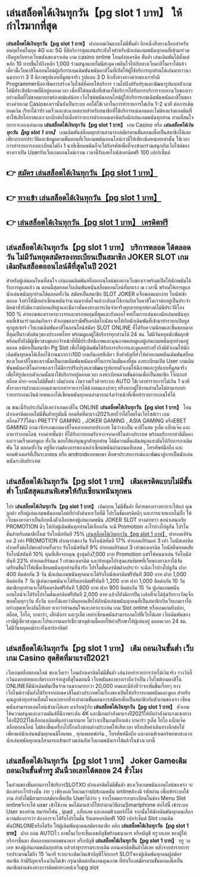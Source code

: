 # เล่นสล็อตได้เงินทุกวัน【pg slot 1 บาท】  ให้กำไรมากที่สุด

**เล่นสล็อตได้เงินทุกวัน【pg slot 1 บาท】** ฝากถอนเงินแบบไม่มีขั้นต่ำ  อีกหนึ่งสิ่งทางเลือกสำหรับคนยุคใหม่ในยุค 4G และ 5G ที่มีบริการสุดแสนประทับใจสำหรับนักเล่นเกมพนันทุกคนที่เข้ามาร่วมเปิดยูสกับทางเว็บพนันของเราเล่น เกม casino online โอนฝากเครดิต ขั้นต่ำ เล่นเดิมพันได้ตั้งแต่ หลัก 10 บาทขึ้นไปถึงหลัก 1,000 ร่วมสนุกแบบไม่มีสะดุด เพลินใจไปกับทางเว็บคาสิโนเราได้แล้วเดี๋ยวนี้เว็บคาสิโนออนไลน์ผู้บริการเกมเดิมพันพนันคาสิโนที่เปิดให้ผู้ใช้บริการทุกท่านได้เล่นมายาวนานมากกว่า 3 ปี มีภาพรูปแบบที่ดูสมจจริง รูปแบบ 3 D
อีกทั้งทางทางค่ายของเรายังมี Programmerมืออาชีพการสร้างเว็บไซต์ที่คอยให้บริการ  รวมไปถึงปรับปรุงและพัฒนารูปแบบตัวเกมให้มีประสิทธิภาพที่ดีอยู่ตลอดเวลา เพื่อที่ให้สมาชิกที่เข้ามาใช้บริการได้รับการบริการจากทางเว็บของเราอย่างเต็มที่ไม่ขาดตกบกพร่องแม้แต่น้อย เว็บไซต์พนันออนไลน์ผู้ให้บริการเกมเดิมพันพนันคาสิโนของทางค่ายเกม Casioของเรานั้นยังเป็นระบบ ออโต้ใช้เวลาในการทำรายการไม่เกิน 1-2 นาที ต่อการเติมยอดเงิน เรียกได้ว่าIรวดเร็วและสะดวกสบายสำหรับสมาชิกที่ใช้บริการแน่นอนและไม่ต้องแจ้งแอดมินที่ทำให้เสียโอกาสและเวลาอีกต่อไปเมื่อทำรายการฝากยอดเครดิตกับนักเล่นเกมพนันทุกท่าน
ท่านที่สนใจอยากจะลองเล่นเกม **เล่นสล็อตได้เงินทุกวัน【pg slot 1 บาท】** เกม Casino  หรือ ***เล่นสล็อตได้เงินทุกวัน【pg slot 1 บาท】*** เกมเดิมพันสล็อตทุกท่านสามารถสมัครตามขั้นตอนเพื่อเป็นสมาชิกได้เลยเพียงกรอกประวัติและข้อมูลตามขั้นตอนที่เว็บเกมพนันออนไลน์เรามีให้เพียงนิดหน่อยเท่านั้น ใช้เวลาการทำรายการลงทะเบียนไม่ถึง 1 นาทีเซียนพนันก็จะได้รับรหัสเพื่อที่จะเข้ามาร่วมสนุกกับเว็บไซต์ของทางเราเปิด Userกับเว็บเกมออนไลน์เราณ เวลานี้รับเลยโบนัสเครดิตฟรี 100 เปอร์เซ็นต์

## 👉 [สมัคร เล่นสล็อตได้เงินทุกวัน【pg slot 1 บาท】](https://archa888.com/)
## 👉 [ทางเข้า เล่นสล็อตได้เงินทุกวัน【pg slot 1 บาท】](https://archa888.com/)
## 👉 [เล่นสล็อตได้เงินทุกวัน【pg slot 1 บาท】 เครดิตฟรี](https://archa888.com/)

## เล่นสล็อตได้เงินทุกวัน【pg slot 1 บาท】 บริการตลอด ได้ตลอดวัน ไม่มีวันหยุดสมัครลงทะเบียนเป็นสมาชิก JOKER SLOT เกมเดิมพันสล็อตออนไลน์ดีที่สุดในปี 2021

สำหรับผู้เล่นคนไหนที่สนใจ เล่นเกมเดิมพันสล็อตออนไลน์ของทางเว็บของเราพร้อมเปิดให้นักพนันได้รับการดูแลแล้ว ณ ตอนนี้สุดยอดเว็บเดิมพันพนันสล็อตออนไลน์ที่มาแรง ณ เวลานี้ พร้อมให้การดูแลนักเล่นพนันทุกท่านได้ตลอดทั้งวัน สมัครเป็นสมาชิก SLOT JOKER แจ็กพอตแตกง่าย โบนัสเข้าตลอด จึงทำให้มีเหล่าเซียนพนันจำนวนมากติดใจแล้วกลับมาใช้งานกับเว็บคาสิโนเราต่ออยู่เป็นประจำ มิหนำซ้ำยังมีความปลอดภัยสูงและมีความั่นคงทางการเงินจ่ายจริงทุกบาททุกสตางค์ไม่มีประวัติโกง 100 % ค่ายเกมของเราครบวงจรและครอบคลุมที่สุดและยังตอบโจทย์ในการเล่นของนักเล่นพนันทุกคนที่เข้ามาร่วมเล่นกับเรา
ตัวเกมของเรามีฟรีเครดิตโบนัสแจกให้กับนักเดิมพันที่เข้ามาทำรายกเปิดยูสทุกยูสเซอร์ เว็บเกมเดิมพันคาสิโนออนไลน์สมัคร SLOT ONLINE ที่ได้รับความนิยมและชื่นชอบมากที่สุดเป็นระดับต้นๆของประเทศไทย พร้อมดูแลผู้ใช้บริการทุกท่านได้ 24 ชม. ไม่มีวันหยุดนักขัตฤกษ์พร้อมทั้งยังมีผู้เชี่ยวชาญและเจ้าหน้าที่ที่มีประสิทธิภาพและคุณภาพคอยดูแลผู้เล่นเกมพนันทุกท่านอยู่ตลอด สมัครเป็นสมาชิก  Pg Slot เพื่อให้ผู้เดิมพันได้รับการบริการและดูแลอย่างทั่วถึงมีตัวเกมให้นักเดิมพันทุกคนได้เลือกใช้งานมากกว่า100 เกมกันเลยทีเดียว
สิ่งสำคัญที่ทำให้ค่ายเกมพนันเดิมพันสล็อตของเว็บคาสิโนของเรานั้นเป็นเกมเดิมพันพนันคาสิโนการเงินมั่นคงที่สุด ลงทะเบียนเปิด User  เกมเดิมพันพนันคาสิโนค่ายของเราได้มีการปรับปรุงและพัฒนารูปแบบตัวเกมให้มีภาพและรูปแบบที่ดูสมจริงเพื่อให้รูปแบบตัวเกมนั้นน่าใช้บริการอยู่ตลอดเวลา ลงทะเบียนตามขั้นตอนเพื่อเป็นสมาชิก โจ๊กเกอร์ สล็อต ฝาก-ถอนไม่มีขั้นต่ำ เติม/ถอน เงินรวดเร็วด้วยระบบ AUTO ใช้เวลาทำรายการไม่เกิน 1 นาทีทั้งรายการฝากและถอนสามารถทำรายการได้ด้วยตนเองง่ายๆ หรือหากผู้ใช้งานท่านใดไม่สามารถทำรายการถอนเงินด้วยตนเองได้เซียนพนันทุกคนสามารถแจ้งเจ้าหน้าที่เพื่อทำรายการถอนให้ได้

ณ ขณะนี้รับประกันได้เลยว่าเกมคาสิโน ONLINE **เล่นสล็อตได้เงินทุกวัน【pg slot 1 บาท】** โอนฝากเครดิตแบบไม่มีขั้นต่ำทรูมันนี่ ยอดฮิตที่มาแรง2021เลยก็ว่าได้โดยในเว็บไซต์เรา เกมสล็อต777ได้นำ PRETTY GAMING , JOKER GAMING , ASIA GAMING หรือEBET GAMING อาณาจักรเกมเกมคาสิโนหลากหลายประเภท ไม่ว่าจะเป็น คาสิโนสด รูเล็ต แบ็กแจ๊ค และบาคาร่าออนไลน์ จากค่ายชั้นนำ ที่ได้รับการยอมรับจากจากคาสิโนต่างประเทศ พร้อมบริการอย่าดีมั่นคงและรวดเร็วคอยดูแล ทั้งวัน มอบให้แก่คุณลูกค้าทุกท่าน ได้มีความตื่นเต้นสนุกและมันไปกับการลงเดิมพัน ได้ ตลอดทั้งวัน อยู่ที่ความต้องการของเหล่าเซียนพนันผ่านบนแท็บเลต , โทรศัพท์มือถือ และคอมพิวเตอร์ที่เป็นระบบios หรือ androidแบบพกพา ศึกษาประสบการณ์และพัฒนาสู่การเป็นนักเล่นพนันระดับประเทศ

## เล่นสล็อตได้เงินทุกวัน【pg slot 1 บาท】 เติมเครดิตแบบไม่มีขั้นต่ำ โบนัสสุดแสนพิเศษให้กับเซียนพนันทุกคน

โปร **เล่นสล็อตได้เงินทุกวัน【pg slot 1 บาท】** เติมถอน ไม่มีขั้นต่ำ ที่ค่ายของเราอยากจะให้แก่  คุณลูกค้า หรือผู้เล่นเกมพนันออนไลน์ที่กำลังค้นหาเว็บที่มี โปรโมชั่นเครดิตดีๆ และการแจกแบบไม่กั๊ก ให้เว็บของทางเราเป็นอีกหนึ่งตัวเลือกของผู้เล่นเกมพนัน JOKER SLOT ทางค่ายเรา ขอนำเสนอกับ PROMOTION ดีๆ ให้กับผู้เดิมพันทุกท่านได้เลือกกัน จะมี Promotion อะไรบ้างไปดูกัน
โปรโมชั่นสำหรับสมาชิกใหม่ รับโบนัสทันที 75% [เล่นสล็อตได้เงินทุกวัน【pg slot 1 บาท】](https://archa888.com/) ทำยอดเทิร์นแค่ 2 เท่า
 PROMOTION ฝากแรกของวัน รับโบนัสทันที 17% ทำยอดเทิร์นแค่ 3 เท่า
โบนัสเครดิตฝากครั้งต่อไปของฝากครั้งแรก รับโบนัสทันที 9% ทำยอดเทิร์นแค่ 3 เท่าของเครดิต
โบนัสคืนยอดเสีย รับโบนัสทันที 10% ทุนที่เสียจากคุณ สูงสุดถึง7,000 บาท
 Promotion แชร์ให้คนมาเล่น รับโบนัสทันที 22% ทำยอดเทิร์นแค่ 1 เท่าของเครดิต
และท้ายสุดโปรสุดแสนพิศษที่เว็บของทางเราได้จัดเตรียมขึ้นไว้ให้เพื่อเซียนพนันทุกท่านที่น่ารัก โปรโมชั่นเครดิตฝากประจำ จะมีอะไรบ้างไปดูกัน
ฝาก 400 ติดต่อกัน 3 วัน นักเล่นเกมพนันทุกคนจะได้รับโบนัสเครดิตฟรีทันที 300 บาท
ฝาก 1,000 ติดต่อกัน 7 วัน ผู้เล่นเกมพนันจะได้รับเครดิตฟรีทันที 1,200 บาท
ฝาก 1,000 ติดต่อกัน 10 วัน สมาชิกทุกท่านจะได้รับเครดิตฟรีทันที 1,600 บาท
ฝาก 900 ติดต่อกัน 15 วัน ผู้เล่นเกมพนันออนไลน์จะได้รับโปรโมชั่นเครดิตฟรีทันที 2,000 บาท
แล้วก็ยังมีการปั่นวงล้อที่จะได้ลุ้นรับรางวัลแจ็กพอตในทุกๆวัน ทั้งวัน บอกได้เลยว่าคืนยอดเสียให้กับนักเล่นพนันทุกคนที่เป็นสมาชิกกับเว็บเกมเราได้อย่างสุดเหวี่ยงกันไปเลย หากว่าท่านสนใจและอยากจะเล่น เกม Slot online หรือเกมเกมยิงปลา, สล็อต, ไฮโล, บาคาร่า, เสือมังกร และรูเล็ต เหล่าเซียนพนันสามารถกดไปที่เว็บได้เลย เว็บเดิมพันของเรามีผู้เชี่ยวชาญและโปรแกรมเมอร์เชี่ยวชาญด้านนี้คอยให้คำปรึกษาให้ผู้เล่นอยู่ ตลอดเวลา 24 ชม. ไม่มีวันหยุดแม้กระทั่งเสาร์อาทิตย์

## เล่นสล็อตได้เงินทุกวัน【pg slot 1 บาท】 เติม ถอนเงินขั้นต่ำ  เว็บเกม Casino สุดฮิตที่มาแรงปี2021

เว็บเกมสล็อตออนไลน์ ของเว็บเรา โอนฝากเครดิตไม่มีขั้นต่ำ เล่นง่ายทำรายการง่ายได้เงินจริง รางวัลบิ๊กวินแตกบ่อยและอัตราการจ่ายสูงที่สุในตอนนี้ เว็บพนันของทางเราถือว่าเป็น เว็บไซต์เกมคาสิโน ONLINEที่มีนักเดิมพันเป็นจำนวนมากมากกว่า 20,000 คนและมีถ้าทีว่าจะเพิ่มขึ้นเรื่อยๆ ทางเว็บไซต์เรานั้นยังได้รับจากบ่อนคาสิโนต่างประเทศในเรื่องของเปิดให้บริการเกมพนันและดูแล สำหรับคุณลูกค้าทุกท่านที่สนใจและอยากที่จะทำตามขั้นตอนการสมัครเพื่อเป็นสมาชิกกับตัวเกมของเรา เซียนพนันสามารถแอดไลน์เข้ามาได้เลย
	มาเรียนรู้กับ **เล่นสล็อตได้เงินทุกวัน【pg slot 1 บาท】** ตัวเกมให้ความสนุกและความมันส์ที่มีภาพระดับ 4K และมีเกมกำลังมาแรงปี2021ให้กับกำลังมาแรงแซงทางโค้งปี2021ได้เลือกลงเดิมพันอย่างมากมาย  ไม่ว่าจะเป็นเกมป๊อกเด้ง บาคาร่า รูเล็ต ไฮโล แบ็กแจ๊ค สล็อตออนไลน์ ไม่ต้องขึ้นเครื่องไปไกลถึงบ่อนต่างประเทศให้เสียเวลา หรือเสียค่าเดินทางอีกต่อไป เพียงแค่นักเล่นพนันทุกคนมีไอแพด , ทุกแพลตฟอร์ม , โทรศัพท์มือถือ และคอมพิวเตอร์พกพาสะดวกนักเล่นพนันทุกคนก็สามารถเข้ามาร่วมเล่นกับเว็บเกมพนันเราได้แล้วในช่วงเวลานี้

## เล่นสล็อตได้เงินทุกวัน【pg slot 1 บาท】 Joker Gameเติม ถอนเงินขั้นต่ำทรู มันนี่วอเลทได้ตลอด 24 ชั่วโมง

ในส่วนของขั้นตอนการใช้บริการSLOTXO ฝากเครดิตไม่มีขั้นต่ำ ของเว็บเกมพนันออนไลน์ของเรา จะต้องทำอะไรบ้างนั้น ง่าย ๆ เพียงแค่เว็บเกมเราslotเกมพนัน onlineต้องมี รหัสผ่าน เพื่อเข้าระบบใช้งาน ถ้ายังไม่มีสามารถสมัครเพื่อเปิด Userได้ง่าย ๆ จากโหมดการลงทะเบียนในช่อง Menu Slot onlineจึงจะได้ user เข้าใช้งาน พอได้มาแล้วก็ให้ทำตามวิธีผ่านSmartphone ต่อไปนี้
เข้าระบบ User  ของท่าน สมาร์ทโฟน , ipad , แท็บเลต และคอมพิวเตอร์ก็ได้
จากนั้นให้นักเดิมพันทุกคนเลือกความต้องการว่า ต้องการจะได้รับโปรโมชั่น รับเลยเครดิตฟรี 100 เปอร์เซ็นต์ Slot เกมเดิมพันONLONEหรือไม่รับ
ให้ผู้เดิมพันทุกคนสมัครสมาชิก คลิก **เล่นสล็อตได้เงินทุกวัน【pg slot 1 บาท】** ฝาก ถอน AUTOไว ภาพในเว็บจะขึ้นเลขบัญชีพร้อมธนาคาร หรือบัญชี ทรูวอเลท ของผู้ให้บริการขึ้นมา
คัดลอกหมายเลขธนาคาร หรือบัญชี **เล่นสล็อตได้เงินทุกวัน【pg slot 1 บาท】** ทรู วอเลท ของผู้เล่นเกมพนันทุกท่าน แล้วทำธุรกรรมระบบเติม ถอนเครดิตขั้นต่ำได้เลย
หลังจากทำรายการ รอประมาณไม่ถึง 15 วินาที ระบบจะเติมเงินเข้าบัญชีโจ๊กเกอร์ SLOTของผู้เดิมพันทุกคนผู้สมัครสมาชิก
ถ้ามีปัญหาเรื่องเงินไม่เข้า กรุณาติดต่อทีมงานคุณภาพ ที่ทำเรื่องสมัครตามขั้นตอนเพื่อเป็นสมาชิกผ่านช่องทางการติดต่อทางหน้าเว็บpg slot


